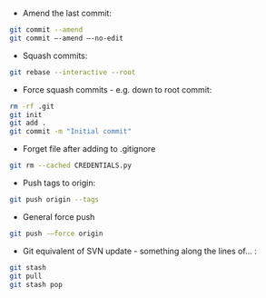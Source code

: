
* Amend the last commit:

```bash
git commit --amend
git commit —-amend —-no-edit
```


* Squash commits:

```bash
git rebase --interactive --root
```


* Force squash commits - e.g. down to root commit:

```bash
rm -rf .git
git init
git add .
git commit -m "Initial commit"
```


* Forget file after adding to .gitignore
```bash
git rm --cached CREDENTIALS.py
```

* Push tags to origin:
```bash
git push origin --tags
```


* General force push

```bash
git push -—force origin
```


* Git equivalent of SVN update - something along the lines of... :

```bash
git stash
git pull
git stash pop
```